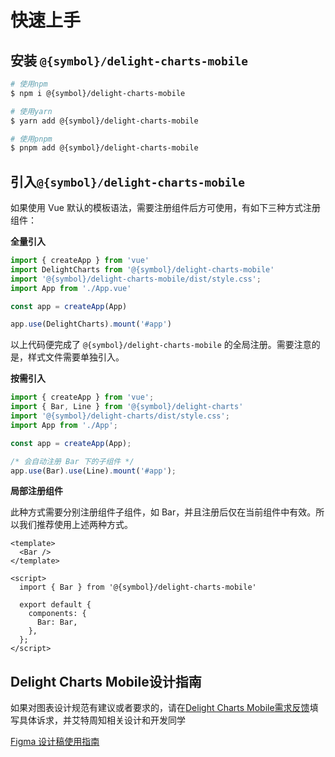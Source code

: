 # 快速上手

## 安装 `@{symbol}/delight-charts-mobile`

```bash
# 使用npm
$ npm i @{symbol}/delight-charts-mobile

# 使用yarn
$ yarn add @{symbol}/delight-charts-mobile

# 使用pnpm
$ pnpm add @{symbol}/delight-charts-mobile
```

## 引入`@{symbol}/delight-charts-mobile`

如果使用 Vue 默认的模板语法，需要注册组件后方可使用，有如下三种方式注册组件：

**全量引入**

```javascript
import { createApp } from 'vue'
import DelightCharts from '@{symbol}/delight-charts-mobile'
import '@{symbol}/delight-charts-mobile/dist/style.css';
import App from './App.vue'

const app = createApp(App)  

app.use(DelightCharts).mount('#app')
```
以上代码便完成了 `@{symbol}/delight-charts-mobile` 的全局注册。需要注意的是，样式文件需要单独引入。

**按需引入**

```javascript
import { createApp } from 'vue';
import { Bar, Line } from '@{symbol}/delight-charts'
import '@{symbol}/delight-charts/dist/style.css';
import App from './App';

const app = createApp(App);

/* 会自动注册 Bar 下的子组件 */
app.use(Bar).use(Line).mount('#app');
```

**局部注册组件**

此种方式需要分别注册组件子组件，如 Bar，并且注册后仅在当前组件中有效。所以我们推荐使用上述两种方式。

```vue
<template>
  <Bar />
</template>

<script>
  import { Bar } from '@{symbol}/delight-charts-mobile'

  export default {
    components: {
      Bar: Bar,
    },
  };
</script>
```



## Delight Charts Mobile设计指南
如果对图表设计规范有建议或者要求的，请在<a href="https://doc.weixin.qq.com/sheet/e3_AQsA9AY_AGMDv7PY90xRuOtueE5Sd?scode=ANAAyQcbAAgvdkOv3zAQsA9AY_AGM">Delight Charts Mobile需求反馈</a>填写具体诉求，并艾特周知相关设计和开发同学

<a href="https://www.figma.com/file/9jsuOxbvAFgIrWx5t1WtSw/%5BDDS%5D-Data-Viz?node-id=9%3A72">Figma 设计稿使用指南</a>

